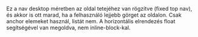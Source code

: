 Ez a nav desktop méretben az oldal tetejéhez van rögzítve (fixed top nav), és akkor is ott marad, ha a felhasználó lejjebb görget az oldalon.
Csak anchor elemeket használ, listát nem.
A horizontális elrendezés float segítségével van megoldva, nem inline-block-kal.